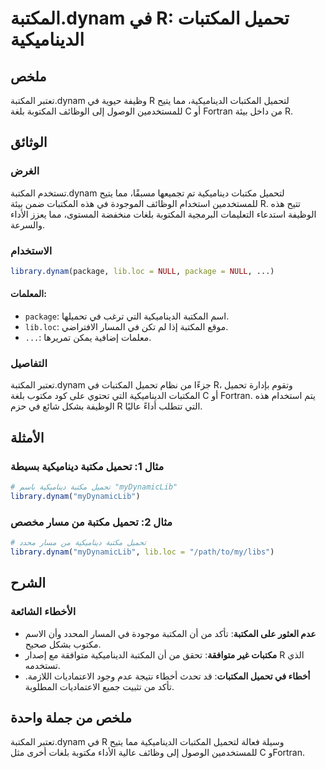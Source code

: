<!--
Meta Description: # المكتبة.dynam في R: تحميل المكتبات الديناميكية ## ملخص تعتبر المكتبة.dynam وظيفة حيوية في R لتحميل المكتبات الديناميكية، مما يتيح للمستخدمين الوصول ...
Meta Keywords: المكتبة, dynam, تحميل, المكتبات, الديناميكية
-->

# المكتبة.dynam في R: تحميل المكتبات الديناميكية

## ملخص
تعتبر المكتبة.dynam وظيفة حيوية في R لتحميل المكتبات الديناميكية، مما يتيح للمستخدمين الوصول إلى الوظائف المكتوبة بلغة C أو Fortran من داخل بيئة R.

## الوثائق
### الغرض
تستخدم المكتبة.dynam لتحميل مكتبات ديناميكية تم تجميعها مسبقًا، مما يتيح للمستخدمين استخدام الوظائف الموجودة في هذه المكتبات ضمن بيئة R. تتيح هذه الوظيفة استدعاء التعليمات البرمجية المكتوبة بلغات منخفضة المستوى، مما يعزز الأداء والسرعة.

### الاستخدام
```R
library.dynam(package, lib.loc = NULL, package = NULL, ...)
```

#### المعلمات:
- `package`: اسم المكتبة الديناميكية التي ترغب في تحميلها.
- `lib.loc`: موقع المكتبة إذا لم تكن في المسار الافتراضي.
- `...`: معلمات إضافية يمكن تمريرها.

### التفاصيل
تعتبر المكتبة.dynam جزءًا من نظام تحميل المكتبات في R، وتقوم بإدارة تحميل المكتبات الديناميكية التي تحتوي على كود مكتوب بلغة C أو Fortran. يتم استخدام هذه الوظيفة بشكل شائع في حزم R التي تتطلب أداءً عاليًا.

## الأمثلة
### مثال 1: تحميل مكتبة ديناميكية بسيطة
```R
# تحميل مكتبة ديناميكية باسم "myDynamicLib"
library.dynam("myDynamicLib")
```

### مثال 2: تحميل مكتبة من مسار مخصص
```R
# تحميل مكتبة ديناميكية من مسار محدد
library.dynam("myDynamicLib", lib.loc = "/path/to/my/libs")
```

## الشرح
### الأخطاء الشائعة
- **عدم العثور على المكتبة**: تأكد من أن المكتبة موجودة في المسار المحدد وأن الاسم مكتوب بشكل صحيح.
- **مكتبات غير متوافقة**: تحقق من أن المكتبة الديناميكية متوافقة مع إصدار R الذي تستخدمه.
- **أخطاء في تحميل المكتبات**: قد تحدث أخطاء نتيجة عدم وجود الاعتماديات اللازمة. تأكد من تثبيت جميع الاعتماديات المطلوبة.

## ملخص من جملة واحدة
تعتبر المكتبة.dynam في R وسيلة فعالة لتحميل المكتبات الديناميكية مما يتيح للمستخدمين الوصول إلى وظائف عالية الأداء مكتوبة بلغات أخرى مثل C وFortran.